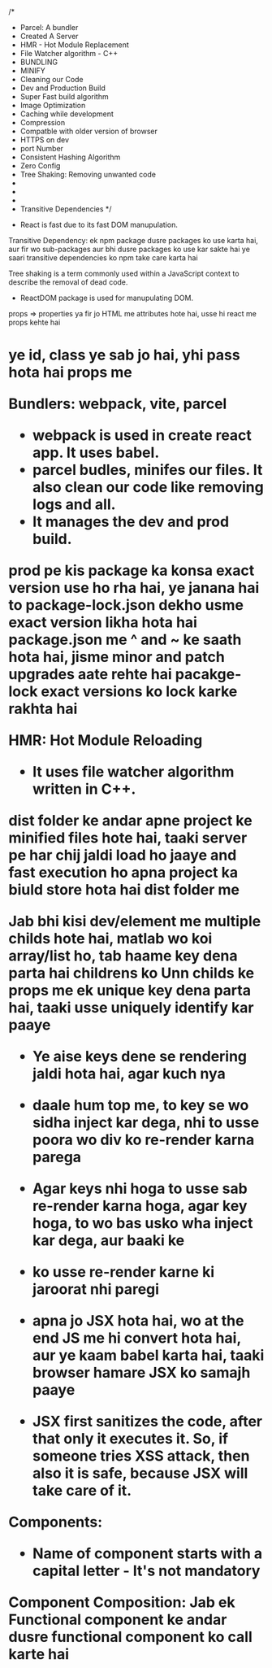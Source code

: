 /*
 * Parcel: A bundler
 * Created A Server
 * HMR - Hot Module Replacement
 * File Watcher algorithm - C++
 * BUNDLING
 * MINIFY
 * Cleaning our Code
 * Dev and Production Build
 * Super Fast build algorithm
 * Image Optimization
 * Caching while development
 * Compression
 * Compatble with older version of browser
 * HTTPS on dev
 * port Number
 * Consistent Hashing Algorithm
 * Zero Config
 * Tree Shaking: Removing unwanted code
 *
 *
 *
 * Transitive Dependencies
 */

- React is fast due to its fast DOM manupulation.

Transitive Dependency: ek npm package dusre packages ko use karta hai, aur fir wo sub-packages aur bhi dusre packages ko use kar sakte hai 
ye saari transitive dependencies ko npm take care karta hai 

Tree shaking is a term commonly used within a JavaScript context to describe the removal of dead code.

- ReactDOM package is used for manupulating DOM. 

props => properties ya fir jo HTML me attributes hote hai, usse hi react me props kehte hai
<h1 id, class>  ye id, class ye sab jo hai, yhi pass hota hai props me 

Bundlers: webpack, vite, parcel
- webpack is used in create react app. It uses babel. 
- parcel budles, minifes our files. It also clean our code like removing logs and all. 
- It manages the dev and prod build. 


prod pe kis package ka konsa exact version use ho rha hai, ye janana hai to package-lock.json dekho
usme exact version likha hota hai
package.json me ^ and ~ ke saath hota hai, jisme minor and patch upgrades aate rehte hai 
pacakge-lock exact versions ko lock karke rakhta hai 

HMR: Hot Module Reloading 
 - It uses file watcher algorithm written in C++.

dist folder ke andar apne project ke minified files hote hai, taaki server pe har chij jaldi load ho jaaye and fast execution ho 
apna project ka biuld store hota hai dist folder me 


Jab bhi kisi dev/element me multiple childs hote hai, matlab wo koi array/list ho, tab haame key dena parta hai childrens ko
Unn childs ke props me ek unique key dena parta hai, taaki usse uniquely identify kar paaye
- Ye aise keys dene se rendering jaldi hota hai, agar kuch nya <li> daale hum top me, to key se wo sidha inject kar dega, nhi to usse poora wo div ko re-render karna parega
- Agar keys nhi hoga to usse sab re-render karna hoga, agar key hoga, to wo bas usko wha inject kar dega, aur baaki ke <li> ko usse re-render karne ki jaroorat nhi paregi 

- apna jo JSX hota hai, wo at the end JS me hi convert hota hai, aur ye kaam babel karta hai, taaki browser hamare JSX ko samajh paaye 
- JSX first sanitizes the code, after that only it executes it. So, if someone tries XSS attack, then also it is safe, because JSX will take care of it. 


Components:
- Name of component starts with a capital letter - It's not mandatory

Component Composition: Jab ek Functional component ke andar dusre functional component ko call karte hai <Title /> aise karke 
 

Virtual DOM: A light-weight representation of the DOM with us is known as the virtual DOM.
- We need virtual DOM for reconcelliation in React. 
- Agar different childrens hai tab react dekh leta hai khud hi, but agar same childrens hai, tab react ko pta nhi chalta kis child me change hua hai, aur wo poora component hi re-render karta hai 
- React uses diff algorithm for reconcelliation
- so agar hum unique keys ka use karte hai, tab react ko pta hota hai, khape change hua hai, aur wo bas ussi component ko re-render karta hai, har chij re-render nhi karta
- It is like a git diff, to apne DOM tree me bas whi chij ko re-render karega jo change hua hai bas
- If we use index as key, and add some element to start of the list, then React will have to re-render everything, as the keys are changed, and it will cause perfomance issues again. So, that's why using index as keys are considered as anti-pattern in React. 

React Reconcelleation Algorithm:
- React virtual DOM ka use karta hai UI ko update karne ke liye
- Iss se hum bina actual DOM ko manupilate kiye changes kar sakte hai
- 


?.  isko optional chaining kehte hai
user.address?.location  => agar address exist karta hai and saath me wo null/undefined nhi hai, tabhi wo uske aage ke properties check karega, nhi to aage nhi jaaye, aur address ka hi value return kar dega, joki undefined hai. 
So, haame error nhi milega ab, so kuch null bhi hua to haame undefiend return hoga

Nullish Coalescing
const data = obj?.prop ?? "fallback string";
- So agar isse wo value nhi mili, then undefined ki jagah wo fallback string return karega, hum whape kuch bhi ek default value daal sakte hai return karne ke liye, jo return ho jab saamne waala undefined ya null nikle.

Default import => import Header from 'Header';
Named Import => import { Header } from 'Header';
import * as obj from 'Header'; => ye bhi kar sakte hai, agar sab named import hai
baad me obj.title, obj.header aise use kar sakte hai  

- React me one way data binding hoti hai. 

- React keeps a track of all the state variables, so agar unme kuch bhi change hota hai, to wo component khud hi re render ho jaayega. reoncelliation algo dhyan rakhta hai ye sab ka
 - Fiber is the new reconciliation engine in React 16. Its main goal is to enable incremental rendering of the virtual DOM


Hamari body jo hai, wo har baar re-render hoti hai, so har chij ko whape nhi dalna hai
- wo smartly re-render karta hai, aur bas ussi component ko change karnega jisme kuch diff hai 
 
- If any state or props changes, then our page renders again.
- agar useEffect me depndency array nhi denge, to wo har state change pe call hoga
- If the dependecy array is empty, then it will be called only one time. 
- Dependency array me agar kuch state variable hai, then bas ussi state change pe apna useEffect call hoga
- useEffect jo hai, wo hamare page render hone ke baad call hota hai

- Agar koi state variable change hota hai, to hamara page re-render hota hai, but VDOM smartly re-render karta hai chijo ko

- hooks jo hai apne, unhe functional components ke andar hi likhte hai hum
- JSX me bas hum expressions likh sakte hai, statements nhi likh sakte
let a = 10; // ye nhi chalega JSX me
((a = 10), console.log(a))   // aise karke hum isse expression bna denge, aur fir likh sakte hai

 
